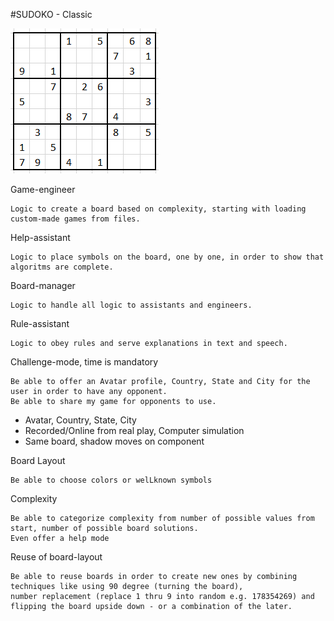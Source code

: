#SUDOKO - Classic

![SUDOKO Classic](images/sudokuClassic.png) 

Game-engineer
```
Logic to create a board based on complexity, starting with loading custom-made games from files.
```

Help-assistant
```
Logic to place symbols on the board, one by one, in order to show that algoritms are complete. 
```

Board-manager
```
Logic to handle all logic to assistants and engineers.
```

Rule-assistant
```
Logic to obey rules and serve explanations in text and speech.  
```

Challenge-mode, time is mandatory
```
Be able to offer an Avatar profile, Country, State and City for the user in order to have any opponent.
Be able to share my game for opponents to use. 
```
* Avatar, Country, State, City
* Recorded/Online from real play, Computer simulation
* Same board, shadow moves on component

Board Layout
```
Be able to choose colors or welLknown symbols
```

Complexity
```
Be able to categorize complexity from number of possible values from start, number of possible board solutions.
Even offer a help mode
```

Reuse of board-layout
```
Be able to reuse boards in order to create new ones by combining techniques like using 90 degree (turning the board), 
number replacement (replace 1 thru 9 into random e.g. 178354269) and flipping the board upside down - or a combination of the later.
```

